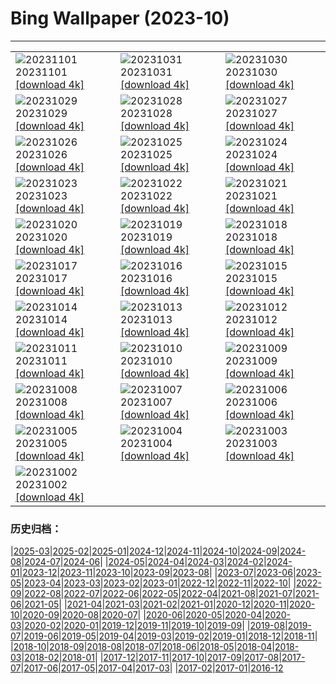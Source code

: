 # Bing Wallpaper (2023-10)
**************

<table><tr><td><img src="https://www.bing.com/th?id=OHR.HautBarr_DE-DE1903571271_1920x1080.jpg" alt="20231101"> 20231101 <a href="https://www.bing.com/th?id=OHR.HautBarr_DE-DE1903571271_UHD.jpg">[download 4k]</a></td><td><img src="https://www.bing.com/th?id=OHR.HalloweenPorchAI_DE-DE1828718794_1920x1080.jpg" alt="20231031"> 20231031 <a href="https://www.bing.com/th?id=OHR.HalloweenPorchAI_DE-DE1828718794_UHD.jpg">[download 4k]</a></td><td><img src="https://www.bing.com/th?id=OHR.MallarDucks_DE-DE7798366188_1920x1080.jpg" alt="20231030"> 20231030 <a href="https://www.bing.com/th?id=OHR.MallarDucks_DE-DE7798366188_UHD.jpg">[download 4k]</a></td></tr><tr><td><img src="https://www.bing.com/th?id=OHR.FuzerCastle_DE-DE7545775063_1920x1080.jpg" alt="20231029"> 20231029 <a href="https://www.bing.com/th?id=OHR.FuzerCastle_DE-DE7545775063_UHD.jpg">[download 4k]</a></td><td><img src="https://www.bing.com/th?id=OHR.FiveWinds_DE-DE4868049258_1920x1080.jpg" alt="20231028"> 20231028 <a href="https://www.bing.com/th?id=OHR.FiveWinds_DE-DE4868049258_UHD.jpg">[download 4k]</a></td><td><img src="https://www.bing.com/th?id=OHR.OldBridgeSkye_DE-DE4629287112_1920x1080.jpg" alt="20231027"> 20231027 <a href="https://www.bing.com/th?id=OHR.OldBridgeSkye_DE-DE4629287112_UHD.jpg">[download 4k]</a></td></tr><tr><td><img src="https://www.bing.com/th?id=OHR.ViennaAutumn_DE-DE4206809652_1920x1080.jpg" alt="20231026"> 20231026 <a href="https://www.bing.com/th?id=OHR.ViennaAutumn_DE-DE4206809652_UHD.jpg">[download 4k]</a></td><td><img src="https://www.bing.com/th?id=OHR.GrandStaircase_DE-DE3712466040_1920x1080.jpg" alt="20231025"> 20231025 <a href="https://www.bing.com/th?id=OHR.GrandStaircase_DE-DE3712466040_UHD.jpg">[download 4k]</a></td><td><img src="https://www.bing.com/th?id=OHR.GermanLibrary_DE-DE3389025953_1920x1080.jpg" alt="20231024"> 20231024 <a href="https://www.bing.com/th?id=OHR.GermanLibrary_DE-DE3389025953_UHD.jpg">[download 4k]</a></td></tr><tr><td><img src="https://www.bing.com/th?id=OHR.PoconosMaze_DE-DE7096055510_1920x1080.jpg" alt="20231023"> 20231023 <a href="https://www.bing.com/th?id=OHR.PoconosMaze_DE-DE7096055510_UHD.jpg">[download 4k]</a></td><td><img src="https://www.bing.com/th?id=OHR.AstoriaBridge_DE-DE9580426863_1920x1080.jpg" alt="20231022"> 20231022 <a href="https://www.bing.com/th?id=OHR.AstoriaBridge_DE-DE9580426863_UHD.jpg">[download 4k]</a></td><td><img src="https://www.bing.com/th?id=OHR.PersepolisRelief_DE-DE9161406185_1920x1080.jpg" alt="20231021"> 20231021 <a href="https://www.bing.com/th?id=OHR.PersepolisRelief_DE-DE9161406185_UHD.jpg">[download 4k]</a></td></tr><tr><td><img src="https://www.bing.com/th?id=OHR.PygmySloth_DE-DE8739088884_1920x1080.jpg" alt="20231020"> 20231020 <a href="https://www.bing.com/th?id=OHR.PygmySloth_DE-DE8739088884_UHD.jpg">[download 4k]</a></td><td><img src="https://www.bing.com/th?id=OHR.WaterLilyVietnam_DE-DE7325389830_1920x1080.jpg" alt="20231019"> 20231019 <a href="https://www.bing.com/th?id=OHR.WaterLilyVietnam_DE-DE7325389830_UHD.jpg">[download 4k]</a></td><td><img src="https://www.bing.com/th?id=OHR.KodiakAlaska_DE-DE5300220997_1920x1080.jpg" alt="20231018"> 20231018 <a href="https://www.bing.com/th?id=OHR.KodiakAlaska_DE-DE5300220997_UHD.jpg">[download 4k]</a></td></tr><tr><td><img src="https://www.bing.com/th?id=OHR.SpreadsheetDay_DE-DE5004038578_1920x1080.jpg" alt="20231017"> 20231017 <a href="https://www.bing.com/th?id=OHR.SpreadsheetDay_DE-DE5004038578_UHD.jpg">[download 4k]</a></td><td><img src="https://www.bing.com/th?id=OHR.GoldenEnchantments_DE-DE4721952081_1920x1080.jpg" alt="20231016"> 20231016 <a href="https://www.bing.com/th?id=OHR.GoldenEnchantments_DE-DE4721952081_UHD.jpg">[download 4k]</a></td><td><img src="https://www.bing.com/th?id=OHR.AutumnHedgehog_DE-DE4330196137_1920x1080.jpg" alt="20231015"> 20231015 <a href="https://www.bing.com/th?id=OHR.AutumnHedgehog_DE-DE4330196137_UHD.jpg">[download 4k]</a></td></tr><tr><td><img src="https://www.bing.com/th?id=OHR.RingEclipse_DE-DE3909969049_1920x1080.jpg" alt="20231014"> 20231014 <a href="https://www.bing.com/th?id=OHR.RingEclipse_DE-DE3909969049_UHD.jpg">[download 4k]</a></td><td><img src="https://www.bing.com/th?id=OHR.ViesteItaly_DE-DE3430719040_1920x1080.jpg" alt="20231013"> 20231013 <a href="https://www.bing.com/th?id=OHR.ViesteItaly_DE-DE3430719040_UHD.jpg">[download 4k]</a></td><td><img src="https://www.bing.com/th?id=OHR.NeuschwansteinCastle_DE-DE2113732906_1920x1080.jpg" alt="20231012"> 20231012 <a href="https://www.bing.com/th?id=OHR.NeuschwansteinCastle_DE-DE2113732906_UHD.jpg">[download 4k]</a></td></tr><tr><td><img src="https://www.bing.com/th?id=OHR.JohnDayFossil_DE-DE7440643159_1920x1080.jpg" alt="20231011"> 20231011 <a href="https://www.bing.com/th?id=OHR.JohnDayFossil_DE-DE7440643159_UHD.jpg">[download 4k]</a></td><td><img src="https://www.bing.com/th?id=OHR.SoprisSunrise_DE-DE7157758124_1920x1080.jpg" alt="20231010"> 20231010 <a href="https://www.bing.com/th?id=OHR.SoprisSunrise_DE-DE7157758124_UHD.jpg">[download 4k]</a></td><td><img src="https://www.bing.com/th?id=OHR.FremontPetroglyph_DE-DE6958068709_1920x1080.jpg" alt="20231009"> 20231009 <a href="https://www.bing.com/th?id=OHR.FremontPetroglyph_DE-DE6958068709_UHD.jpg">[download 4k]</a></td></tr><tr><td><img src="https://www.bing.com/th?id=OHR.OctoClam_DE-DE2904488517_1920x1080.jpg" alt="20231008"> 20231008 <a href="https://www.bing.com/th?id=OHR.OctoClam_DE-DE2904488517_UHD.jpg">[download 4k]</a></td><td><img src="https://www.bing.com/th?id=OHR.GrizzlyFalls_DE-DE2440984688_1920x1080.jpg" alt="20231007"> 20231007 <a href="https://www.bing.com/th?id=OHR.GrizzlyFalls_DE-DE2440984688_UHD.jpg">[download 4k]</a></td><td><img src="https://www.bing.com/th?id=OHR.CathedralHeartLight_DE-DE1265486200_1920x1080.jpg" alt="20231006"> 20231006 <a href="https://www.bing.com/th?id=OHR.CathedralHeartLight_DE-DE1265486200_UHD.jpg">[download 4k]</a></td></tr><tr><td><img src="https://www.bing.com/th?id=OHR.GentooJump_DE-DE4652019174_1920x1080.jpg" alt="20231005"> 20231005 <a href="https://www.bing.com/th?id=OHR.GentooJump_DE-DE4652019174_UHD.jpg">[download 4k]</a></td><td><img src="https://www.bing.com/th?id=OHR.TarantulaNebula_DE-DE2492434052_1920x1080.jpg" alt="20231004"> 20231004 <a href="https://www.bing.com/th?id=OHR.TarantulaNebula_DE-DE2492434052_UHD.jpg">[download 4k]</a></td><td><img src="https://www.bing.com/th?id=OHR.GermanFlagWall_DE-DE4359380085_1920x1080.jpg" alt="20231003"> 20231003 <a href="https://www.bing.com/th?id=OHR.GermanFlagWall_DE-DE4359380085_UHD.jpg">[download 4k]</a></td></tr><tr><td><img src="https://www.bing.com/th?id=OHR.VuittonFoundation_DE-DE1392865865_1920x1080.jpg" alt="20231002"> 20231002 <a href="https://www.bing.com/th?id=OHR.VuittonFoundation_DE-DE1392865865_UHD.jpg">[download 4k]</a></td><td></td><td></td></tr></table>

### 历史归档：

|[2025-03](/../2025-03/2025-03.md)|[2025-02](/../2025-02/2025-02.md)|[2025-01](/../2025-01/2025-01.md)|[2024-12](/../2024-12/2024-12.md)|[2024-11](/../2024-11/2024-11.md)|[2024-10](/../2024-10/2024-10.md)|[2024-09](/../2024-09/2024-09.md)|[2024-08](/../2024-08/2024-08.md)|[2024-07](/../2024-07/2024-07.md)|[2024-06](/../2024-06/2024-06.md)|
|[2024-05](/../2024-05/2024-05.md)|[2024-04](/../2024-04/2024-04.md)|[2024-03](/../2024-03/2024-03.md)|[2024-02](/../2024-02/2024-02.md)|[2024-01](/../2024-01/2024-01.md)|[2023-12](/../2023-12/2023-12.md)|[2023-11](/../2023-11/2023-11.md)|[2023-10](/2023-10.md)|[2023-09](/../2023-09/2023-09.md)|[2023-08](/../2023-08/2023-08.md)|
|[2023-07](/../2023-07/2023-07.md)|[2023-06](/../2023-06/2023-06.md)|[2023-05](/../2023-05/2023-05.md)|[2023-04](/../2023-04/2023-04.md)|[2023-03](/../2023-03/2023-03.md)|[2023-02](/../2023-02/2023-02.md)|[2023-01](/../2023-01/2023-01.md)|[2022-12](/../2022-12/2022-12.md)|[2022-11](/../2022-11/2022-11.md)|[2022-10](/../2022-10/2022-10.md)|
|[2022-09](/../2022-09/2022-09.md)|[2022-08](/../2022-08/2022-08.md)|[2022-07](/../2022-07/2022-07.md)|[2022-06](/../2022-06/2022-06.md)|[2022-05](/../2022-05/2022-05.md)|[2022-04](/../2022-04/2022-04.md)|[2021-08](/../2021-08/2021-08.md)|[2021-07](/../2021-07/2021-07.md)|[2021-06](/../2021-06/2021-06.md)|[2021-05](/../2021-05/2021-05.md)|
|[2021-04](/../2021-04/2021-04.md)|[2021-03](/../2021-03/2021-03.md)|[2021-02](/../2021-02/2021-02.md)|[2021-01](/../2021-01/2021-01.md)|[2020-12](/../2020-12/2020-12.md)|[2020-11](/../2020-11/2020-11.md)|[2020-10](/../2020-10/2020-10.md)|[2020-09](/../2020-09/2020-09.md)|[2020-08](/../2020-08/2020-08.md)|[2020-07](/../2020-07/2020-07.md)|
|[2020-06](/../2020-06/2020-06.md)|[2020-05](/../2020-05/2020-05.md)|[2020-04](/../2020-04/2020-04.md)|[2020-03](/../2020-03/2020-03.md)|[2020-02](/../2020-02/2020-02.md)|[2020-01](/../2020-01/2020-01.md)|[2019-12](/../2019-12/2019-12.md)|[2019-11](/../2019-11/2019-11.md)|[2019-10](/../2019-10/2019-10.md)|[2019-09](/../2019-09/2019-09.md)|
|[2019-08](/../2019-08/2019-08.md)|[2019-07](/../2019-07/2019-07.md)|[2019-06](/../2019-06/2019-06.md)|[2019-05](/../2019-05/2019-05.md)|[2019-04](/../2019-04/2019-04.md)|[2019-03](/../2019-03/2019-03.md)|[2019-02](/../2019-02/2019-02.md)|[2019-01](/../2019-01/2019-01.md)|[2018-12](/../2018-12/2018-12.md)|[2018-11](/../2018-11/2018-11.md)|
|[2018-10](/../2018-10/2018-10.md)|[2018-09](/../2018-09/2018-09.md)|[2018-08](/../2018-08/2018-08.md)|[2018-07](/../2018-07/2018-07.md)|[2018-06](/../2018-06/2018-06.md)|[2018-05](/../2018-05/2018-05.md)|[2018-04](/../2018-04/2018-04.md)|[2018-03](/../2018-03/2018-03.md)|[2018-02](/../2018-02/2018-02.md)|[2018-01](/../2018-01/2018-01.md)|
|[2017-12](/../2017-12/2017-12.md)|[2017-11](/../2017-11/2017-11.md)|[2017-10](/../2017-10/2017-10.md)|[2017-09](/../2017-09/2017-09.md)|[2017-08](/../2017-08/2017-08.md)|[2017-07](/../2017-07/2017-07.md)|[2017-06](/../2017-06/2017-06.md)|[2017-05](/../2017-05/2017-05.md)|[2017-04](/../2017-04/2017-04.md)|[2017-03](/../2017-03/2017-03.md)|
|[2017-02](/../2017-02/2017-02.md)|[2017-01](/../2017-01/2017-01.md)|[2016-12](/../2016-12/2016-12.md)